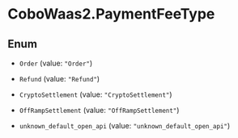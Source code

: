 # CoboWaas2.PaymentFeeType

## Enum


* `Order` (value: `"Order"`)

* `Refund` (value: `"Refund"`)

* `CryptoSettlement` (value: `"CryptoSettlement"`)

* `OffRampSettlement` (value: `"OffRampSettlement"`)

* `unknown_default_open_api` (value: `"unknown_default_open_api"`)


